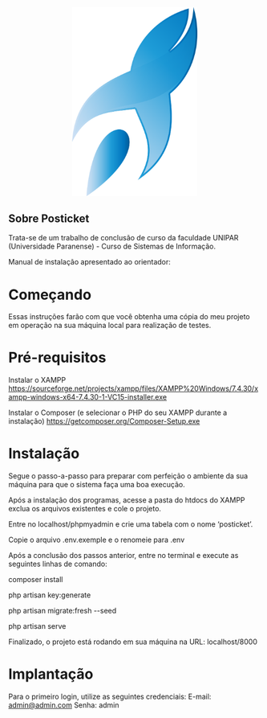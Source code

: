 <p align="center"><a><img src="public/img/icon.png" width="250"></a></p>


## Sobre Posticket

Trata-se de um trabalho de conclusão de curso da faculdade UNIPAR (Universidade Paranense) - Curso de Sistemas de Informação.

Manual de instalação apresentado ao orientador:

# Começando
Essas instruções farão com que você obtenha uma cópia do meu projeto em operação na sua máquina local para realização de testes.


# Pré-requisitos
Instalar o XAMPP
https://sourceforge.net/projects/xampp/files/XAMPP%20Windows/7.4.30/xampp-windows-x64-7.4.30-1-VC15-installer.exe

Instalar o Composer (e selecionar o PHP do seu XAMPP durante a instalação)
https://getcomposer.org/Composer-Setup.exe


# Instalação
Segue o passo-a-passo para preparar com perfeição o ambiente da sua máquina para que o sistema faça uma boa execução.

Após a instalação dos programas, acesse a pasta do htdocs do XAMPP exclua os arquivos existentes e cole o projeto.

Entre no localhost/phpmyadmin e crie uma tabela com o nome ‘posticket’.

Copie o arquivo .env.exemple e o renomeie para .env

Após a conclusão dos passos anterior, entre no terminal e execute as seguintes linhas de comando:

composer install 

php artisan key:generate

php artisan migrate:fresh --seed

php artisan serve

Finalizado, o projeto está rodando em sua máquina na URL: localhost/8000


# Implantação
Para o primeiro login, utilize as seguintes credenciais: 
E-mail: admin@admin.com
Senha: admin
